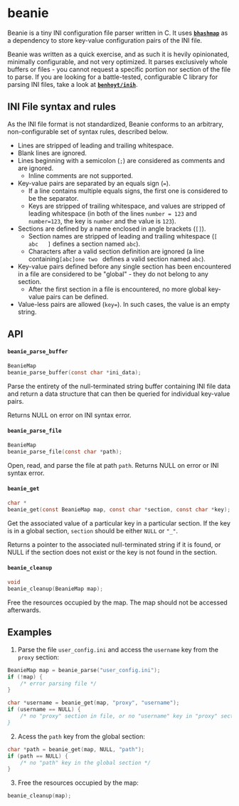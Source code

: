 # beanie

Beanie is a tiny INI configuration file parser written in C.
It uses [**`bhashmap`**](https://github.com/bool3max/bhashmap) as a dependency
to store key-value configuration pairs of the INI file.

Beanie was written as a quick exercise, and as such it is hevily opinionated, minimally configurable, and not very optimized. It parses exclusively whole buffers or files - 
you cannot request a specific portion nor section of the file to parse. If you are looking for a battle-tested, configurable C library for parsing
INI files, take a look at [**`benhoyt/inih`**](https://github.com/benhoyt/inih).

## INI File syntax and rules

As the INI file format is not standardized, Beanie conforms to an arbitrary, non-configurable set of syntax rules, described below.

* Lines are stripped of leading and trailing whitespace.
* Blank lines are ignored.
* Lines beginning with a semicolon (`;`) are considered as comments and are ignored.
    * Inline comments are not supported.
* Key-value pairs are separated by an equals sign (`=`).
    * If a line contains multiple equals signs, the first one is considered to be the separator.
    * Keys are stripped of trailing whitespace, and values are stripped of leading whitespace (in both of the lines `number = 123` and `number=123`, the key is `number` and the value is `123`).
* Sections are defined by a name enclosed in angle brackets (`[]`).
    * Section names are stripped of leading and trailing whitespace (`[  abc   ]` defines a section named `abc`).
    * Characters after a valid section definition are ignored (a line containing`[abc]one two ` defines a valid section named `abc`).
* Key-value pairs defined before any single section has been encountered in a file are considered to
be "global" - they do not belong to any section.
    * After the first section in a file is encountered, no more global key-value pairs can be defined.
* Value-less pairs are allowed (`key=`). In such cases, the value is an empty string.

## API

#### **`beanie_parse_buffer`**

```c
BeanieMap
beanie_parse_buffer(const char *ini_data);
```

Parse the entirety of the null-terminated string buffer containing INI file data and return
a data structure that can then be queried for individual key-value pairs.

Returns NULL on error on INI syntax error.

#### **`beanie_parse_file`**

```c
BeanieMap
beanie_parse_file(const char *path);
```
Open, read, and parse the file at path `path`. Returns NULL on error or INI syntax error.

#### **`beanie_get`**

```c
char *
beanie_get(const BeanieMap map, const char *section, const char *key); 
```

Get the associated value of a particular key in a particular section. If the key is in a global section, `section` should be either `NULL` or `"_"`.

Returns a pointer to the associated null-terminated string if it is found, or NULL if the section does not exist or the key is not found in the section.

#### **`beanie_cleanup`**

```c
void
beanie_cleanup(BeanieMap map);
```
Free the resources occupied by the map. The map should not be accessed afterwards.

## Examples

1. Parse the file `user_config.ini` and access the `username` key from the `proxy` section:

```c
BeanieMap map = beanie_parse("user_config.ini");
if (!map) {
    /* error parsing file */
}

char *username = beanie_get(map, "proxy", "username");
if (username == NULL) {
    /* no "proxy" section in file, or no "username" key in "proxy" section
}
```

2. Acess the `path` key from the global section:

```c
char *path = beanie_get(map, NULL, "path");
if (path == NULL) {
    /* no "path" key in the global section */
}
```

3. Free the resources occupied by the map: 

```c
beanie_cleanup(map);
```